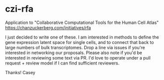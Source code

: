 # czi-rfa
Application to "Collaborative Computational Tools for the Human Cell Atlas" https://chanzuckerberg.com/initiatives/rfa

I just decided to write one of these.
I am interested in methods to define the gene expression latent space for single cells, and to connect that back to large numbers of bulk transcriptomes.
Drop a line via issues if you're interested in networking our proposals.
Please also note if you'd be interested in reviewing some text via PR.
I'd love to operate under a pull request + review model if I can find sufficient reviewers.

Thanks!
Casey
